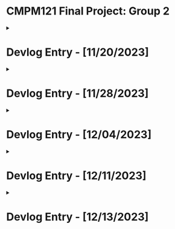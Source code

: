 # CMPM121 Final Project: Group 2
<details>
<summary>
 
# Devlog Entry - [11/20/2023]</summary>
<br>

## Introducing the team
### Tools Lead 
Julian Lara
### Engine Lead 
Hung Nguyen
#### Assistant Engine Lead 
Benthan Vu
### Design Lead
Abel Goy
#### Assistant Design Lead 
Anthony Garcia


## Tools and materials
### Engine
We intend to use Phaser, since everyone on our team took CMPM 120, so we already have experience with using Phaser. It’s also built for making web games, and quickly making prototypes, which is perfect for this project.

### Language
We are using JavaScript since it’s what we’ve used for our previous Phaser projects, and so we already have a lot of sample code we can reuse and rework to quickly implement the design requirements and focus on polishing and refactoring our code.

### Tools
The tools we expect to use are VScode, GitHub, Prettier, and ChatGPT.  VScode is a simple choice due to it being very compatible with the Phaser engine, which we intend to use.  GitHub is also an easy choice, as it’s the best platform for code management and version control.  Prettier will be a useful tool to keep our code format consistent and easy to read.  ChatGPT, while likely not being the main crux of writing code for our project, will be used for debugging.  


## Outlook
### Accomplishment Goals
Our team is hoping to accomplish the creation of a farming game that utilizes tilemaps and grid-based inventories for farming.  We also hope to accomplish a quality level of game feel by utilizing Phaser’s particle emitter system.  

### Hardest/Riskiest Part
We anticipate that the hardest part of the project will be having to change our implementation of core elements of our game due to the changing requirements. We also anticipate that maintaining a good design in order to easily add future design requirements may be difficult.

### Hoping to learn
We are hoping to learn how to quickly refactor our code to make future code changes easier to perform, which will be made significantly easier with the tools we chose, since we are already familiar with them. For us, the challenge won’t be learning the tools we use, but the actual core of the project and its changing requirements.

</details>

<details>
<summary>
 
# Devlog Entry - [11/28/2023]</summary>
<br>

## (F0) How we satisfied the software requirements

### [F0.a] You control a character moving on a 2D grid.
We satisfied this requirement by creating a player prefab and adding listeners for the keys W, S, A, and D as directions for controlling the character.

### [F0.b] You advance time in the turn-based simulation manually.
We satisfied this requirement by creating a listener for player input on key T so that each time a player presses that key, a UI indicator in the top left shows that what time has passed and what day the player is on according to the time.

### [F0.c] You can reap (gather) or sow (plant) plants on the grid when your character is near them.
We satisfied this requirement by creating plant classes with seperate growth levels/requirements in Plant.js, as well as allowing the player to reap the plants with key Q and sow new plants with keys 1, 2, or 3, sowing carrots, tomatoes, and potatoes respectively.

### [F0.d] Grid cells have sun and water levels. The incoming sun and water for each cell is somehow randomly generated each turn. Sun energy cannot be stored in a cell (it is used immediately or lost) while water moisture can be slowly accumulated over several turns.
We fulfilled this requirement by creating a prefab, Grid.js, which generated a random amount of sunlight and water for each cell on the grid. Each grid cell has a sun and water level that is viewable by pressing the key E, which will display through text both variables pertaining the water and sunlight information.

### [F0.e] Each plant on the grid has a type (e.g. one of 3 species) and a growth level (e.g. “level 1”, “level 2”, “level 3”).
We fulfilled this requirement through creating plant classes in the Plant.js prefab specifying each plants type and growth levels. Each plant starts at growth level 1, and setting the sprite scale to increase in size once it's growth levels have been reached.

### [F0.f] Simple spatial rules govern plant growth based on sun, water, and nearby plants (growth is unlocked by satisfying conditions).
We fulfilled this requirement by first creating a function in our grid prefab known as getNearCells, which creates and returns an array of data and based on what cells are around a plant that has been sown. Once the plant has been sown, conditionals read by using the nearCells array will be used to determine whether the plant is able to ascend to the next level or not by the next day.

### [F0.g] A play scenario is completed when some condition is satisfied (e.g. at least X plants at growth level Y or above).

## Reflection

### How has the team’s plan changed?
So far the team's plan hasn't necessarily changed, as we are laying a base foundation for our game's mechanics. We have not yet reached a point where our team has had to change course for what our finished game will look like.

### Did you reconsider any of the choices you previously described for Tools and Materials or your Roles?
We have not reconsidered our choices regarding tools or materials, as all of the currently established tools and materials are satisfactory with all of the current requirements.

### [F0.g] A play scenario is completed when some condition is satisfied (e.g. at least X plants at growth level Y or above).
We fulfilled this requirement by creating an inventory system for the player to show the plants that they've collected, as well as a conditional that checks whether they have collected a total of 5 plants for their inventory at growth level 3.
</details>

<details>
<summary>

# Devlog Entry - [12/04/2023]</summary>
<br>

## (F0) How we satisfied the software requirements

### [F0.a] You control a character moving on a 2D grid.
There were no major changes made for this requirement. A player prefab and listeners are still used for the keys W, S, A, and D as directions for controlling the character.

### [F0.b] You advance time in the turn-based simulation manually.
We modified the way that time flowed for this requirement. There is still a listener for player input on key T that advances time when pressed shown by UI indicator in the top left, however we've reworked it so that the time does not flow quickly if the button is held, and it instead advances time press by press for more control of the days.

### [F0.c] You can reap (gather) or sow (plant) plants on the grid when your character is near them.
Plants can be collected with key Q and sow new plants with keys 1, 2, or 3, sowing carrots, tomatoes, and potatoes respectively. However, NOW the reaping/sowing of plants is stored onto the undo and redo action stacks as their reaping and sowing is read.

### [F0.d] Grid cells have sun and water levels. The incoming sun and water for each cell is somehow randomly generated each turn. Sun energy cannot be stored in a cell (it is used immediately or lost) while water moisture can be slowly accumulated over several turns.
The implementation for requirement has by creating a prefab, Grid.js, which generated a random amount of sunlight and water for each cell on the grid. Each grid cell has a sun and water level that is viewable by pressing the key E, which will display through text both variables pertaining the water and sunlight information.

### [F0.e] Each plant on the grid has a type (e.g. one of 3 species) and a growth level (e.g. “level 1”, “level 2”, “level 3”).
Each plant on the grid still has a type and growth level, but now they are stored in a way that adheres storage of each plant's data (growth and type) to a byte array for every cell on the grid.  

### [F0.f] Simple spatial rules govern plant growth based on sun, water, and nearby plants (growth is unlocked by satisfying conditions).
The spatial rules have remained the same.

### [F0.g] A play scenario is completed when some condition is satisfied (e.g. at least X plants at growth level Y or above).
We made no major changes for this requirement, an inventory system is still around for the player to show the plants that they've collected, as well as a conditional that checks whether they have collected a total of 5 plants for their inventory at growth level 3. 

## (F1) How we satisfied the software requirements
### [F1.a] The important state of each cell of your game’s grid must be backed by a single contiguous byte array in AoS or SoA format. Your team must statically allocate memory usage for the whole grid.
We satisfied this requirement by making the grid a byte array using the Array of Structures format. The grid is split up between all 25 cells. Within each cell, it's split up between the data about the cell and the actual plant data. However, it is all accessible and theoretically capable of being changed from anywhere. 
![F1.a data structure diagram](./f1_a_diagram.png)

### [F1.b] The player must be able to undo every major choice (all the way back to the start of play), even from a saved game. They should be able to redo (undo of undo operations) multiple times.
We satisfied this requirement by creating two stacks: one for undone actions and one for redone actions. Any time an action is made, that action is pushed onto the undo stack. Actions can be defined through a player's movement, time passing, plant sowing and reaping. Whenever an action is undone, that action is popped from the undo stack and pushed onto the redo stack. 
The redo stack ONLY keeps tracks of actions that have been undone. If the player chooses to redo, the latest action is popped off of the redo stack and the game's state is changed accordingly. 

### [F1.c] The player must be able to manually save their progress in the game in a way that allows them to load that save and continue play another day. The player must be able to manage multiple save files (allowing save scumming).
We satisfied this requirement by creating a save file prefab, which retains the water and sun levels of each of the cells, the day and time that the player saves at, which plants are on each of the cells in the grid and what level each plant is currently at. 
The save file also retains what the plants are stocked in the inventory, as well as the undo and redo stacks. All of this is stored locally in a stringified JSON, which is parsed upon loading.

### [F1.d] The game must implement an implicit auto-save system to support recovery from unexpected quits. (For example, when the game is launched, if an auto-save entry is present, the game might ask the player "do you want to continue where you left off?" The auto-save entry might or might not be visible among the list of manual save entries available for the player to load as part of F1.c.)
We satisfied this requirement by setting a time interval of about 50 seconds, as to which the state of the game is stored locally and will be automatically loaded upon reopening the window (on the condition that the user chooses to load the autosave via text prompt button).

## Reflection

### How has your team’s plan changed? 
Our teams plan changed in how we wanted to approach the requirements for F1. At first, we thought that we would tackle each of the requirements in a modular manner. We would assign one part of each of the requirements to a team member, and complete them separately or in order based on the dependencies of each requirement (Saving req before auto-saving req, undoing req before saving req). One of the requirements in particular, (F1.a) was particularly difficult to implement so we had to come together as a team and discuss the best way to integrate the contiguous byte array into the system we'd already created.

### Did you reconsider any of the choices you previously described for Tools and Materials or your Roles? 
We have not considered changing any of the tools, materials, or roles at this point in the project. Professor Adam called out our group for being the one that stuck to JavaScript rather than TypeScript, and losing an opportunity for type checking. However, at this point we're fairly deep into development to the point where switching over to TS would be more trouble than it seems worth for.

### Has your game design evolved now that you've started to think about giving the player more feedback?
Our design has somewhat evolved through the recent requirement changes, as creating systems for players to undo their changes makes it a game where they don't need to think about consequences (although they didn't need to in the first place). Creating a lose condition could be interesting despite not being part of future requirements, but for now we will invest in providing feedback with the game's current restraints.
</details>

<details>
<summary>

 # Devlog Entry - [12/11/2023]
</summary>
<br>

## (F2) How we satisfied the software requirements
### (F0+F1)
The previous F0 and F1 requirements remain satisfied in the latest version. There are no major changes for F0 and most of F1. The only major change from F1 is F1.a, where we rewrote the plant data byte array to deal with some bugs relating to plant sprites.

##### [F0.a] You control a character moving on a 2D grid.

 - There were no major changes made for this requirement.

##### [F0.b] You advance time in the turn-based simulation manually.

 - There were no major changes made for this requirement.

##### [F0.c] You can reap (gather) or sow (plant) plants on the grid when your character is near them.

 - There were no major changes made for this requirement.

##### [F0.d] Grid cells have sun and water levels. The incoming sun and water for each cell is somehow randomly generated each turn. Sun energy cannot be stored in a cell (it is used immediately or lost) while water moisture can be slowly accumulated over several turns.

 - There were no major changes made for this requirement.

##### [F0.e] Each plant on the grid has a type (e.g. one of 3 species) and a growth level (e.g. “level 1”, “level 2”, “level 3”).

 - There were no major changes made for this requirement.

##### [F0.f] Simple spatial rules govern plant growth based on sun, water, and nearby plants (growth is unlocked by satisfying conditions).

 - There were no major changes made for this requirement.

##### [F0.g] A play scenario is completed when some condition is satisfied (e.g. at least X plants at growth level Y or above).

 - There were no major changes made for this requirement.


##### [F1.a] The important state of each cell of your game’s grid must be backed by a single contiguous byte array in AoS or SoA format. Your team must statically allocate memory usage for the whole grid.

 - We rewrote the dataview to deal with some bugs where sprites would stay on the screen or have incorrect sizes. The state of cell in the grid is still backed by an array in AoS format. The change was that we have a parallel array that only has the plant sprites. This is because the sprites aren't important data values that need to be kept in the byte array. The sprites aren't unique, unlike water level or plant growth level, which is different for each cell.

##### [F1.b] The player must be able to undo every major choice (all the way back to the start of play), even from a saved game. They should be able to redo (undo of undo operations) multiple times.

 - There were no major changes made for this requirement.

##### [F1.c] The player must be able to manually save their progress in the game in a way that allows them to load that save and continue play another day. The player must be able to manage multiple save files (allowing save scumming).

 - There were no major changes made for this requirement.

##### [F1.d] The game must implement an implicit auto-save system to support recovery from unexpected quits. (For example, when the game is launched, if an auto-save entry is present, the game might ask the player "do you want to continue where you left off?" The auto-save entry might or might not be visible among the list of manual save entries available for the player to load as part of F1.c.)

 - There were no major changes made for this requirement.

### [F2.a] External DSL for Scenario Design

Our external DSL is based on YAML. A scenario can be defined by first having a name and a key-value pair with a key called start. This can affect the player's inventory by having them start with plants in their inventory. This also affects the farm grid by allowed scenarios to place plants when the game starts. The external DSL also allows users to set the time and day when the game starts, as well as set a day for an crop failure event to happen where all plants die.

```yaml
- name: "Random Farm"
  start:
      player:                         # spawn player at 1,1 on the grid with an empty inventory
          x: 1
          y: 1
          inventory:
      grid:                           # place plants on the farm grid
          - plant:                    # place a carrot plant with growth level 1 at position 0,1 on the grid
                name: "Carrot"
                level: 1
                x: 0
                y: 1
          - plant:                    # place a banana plant with growth level 3 at position 3,2 on the grid
                name: "Banana" 
                level: 3
                x: 3
                y: 2
      environment:                    # set the starting time to 2 and day to 3, as well as set a crop failure event to happen on the start of day 8
          time: 2
          day: 3
          event: 8
```

### [F2.b] Internal DSL for Plants and Growth Conditions

```javascript
    function tomato($) {
        $.name("Tomato");
        $.type(2);
        $.image("tomato");
        $.rulesDisplay("Tomato growing rules:\n- if water level is greater than 25\n- and the sunlight level is greater than 4\n- and there is at least one nearby plant");
        $.growsWhen((rules) => {
            if (rules.sunLevel <= 4) return false;
            if (rules.waterLevel <= 25) return false;
            if (rules.nearDiffPlants <= 0 && rules.nearSamePlants <= 0) return false;
            return true;
        });
    }
```
The language we use for our internal DSL is JavaScript. 
This function in our internal DSL defines a tomato plant that the game can use. It initializes many properties: 
 - The display name is set to "Tomato"
 - The plant type is set to 2 (used for the dataview)
 - The image path is set to "tomato"
 - Sets the rules display to text that the player can read to understand how the plant grows
 - Creates a callback function that returns true if the plant growth rules are satisfied, else otherwise

The "growsWhen" function allows our internal DSL to use JavaScript features to check the conditions of the plant to decide whether it can grow or not. Since it is a callback function, it allows us to use many features of JavaScript to define how a plant could grow. We could probably add a new condition that checks if the player is a certain distance away from the plant before it can grow, which would be hard to define in an external DSL.

## Reflection
Our team's plan has changed a little. Our roles don't really mean anything since we all work on various parts of the game (we each volunteer to do tasks). We did reconsider our use of JavaScript instead of TypeScript. However, it will take too much time for us to figure out how to switch languages due to it being finals week. Our game design has not really evolved from before. We still have plants that increase size with their growth level and info popups if the player presses E or R on a plant. Something we could add if we have extra time is like tinting the grid tiles a certain color to help visually display their sun and water level.
</details>

<details>
<summary>
 
# Devlog Entry - [12/13/2023]</summary>
<br>

## How we satisfied the software requirements
### F0+F1+F2

##### [F0.a] You control a character moving on a 2D grid.

 - There were no major changes made for this requirement.

##### [F0.b] You advance time in the turn-based simulation manually.


##### [F0.c] You can reap (gather) or sow (plant) plants on the grid when your character is near them.


##### [F0.d] Grid cells have sun and water levels. The incoming sun and water for each cell is somehow randomly generated each turn. Sun energy cannot be stored in a cell (it is used immediately or lost) while water moisture can be slowly accumulated over several turns.


##### [F0.e] Each plant on the grid has a type (e.g. one of 3 species) and a growth level (e.g. “level 1”, “level 2”, “level 3”).


##### [F0.f] Simple spatial rules govern plant growth based on sun, water, and nearby plants (growth is unlocked by satisfying conditions).


##### [F0.g] A play scenario is completed when some condition is satisfied (e.g. at least X plants at growth level Y or above).



##### [F1.a] The important state of each cell of your game’s grid must be backed by a single contiguous byte array in AoS or SoA format. Your team must statically allocate memory usage for the whole grid.


##### [F1.b] The player must be able to undo every major choice (all the way back to the start of play), even from a saved game. They should be able to redo (undo of undo operations) multiple times.


##### [F1.c] The player must be able to manually save their progress in the game in a way that allows them to load that save and continue play another day. The player must be able to manage multiple save files (allowing save scumming).


##### [F1.d] The game must implement an implicit auto-save system to support recovery from unexpected quits. (For example, when the game is launched, if an auto-save entry is present, the game might ask the player "do you want to continue where you left off?" The auto-save entry might or might not be visible among the list of manual save entries available for the player to load as part of F1.c.)


### [F2.a] External DSL for Scenario Design


### [F2.b] Internal DSL for Plants and Growth Conditions


### Internationalization


### Localization


### Mobile Installation


### Mobile Play (Offline)


## Reflection


</details>
